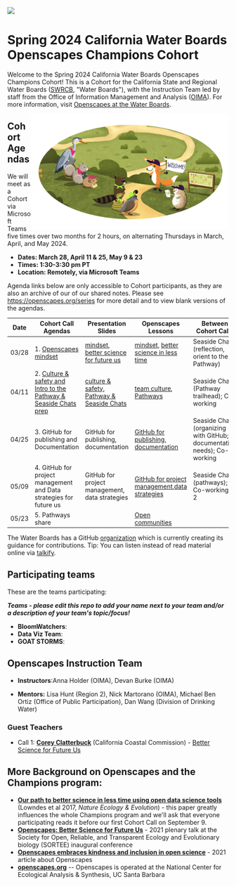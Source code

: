 <a align="left" href="https://github.com/openscapes/2023-swrcb/"><img src="https://github.githubassets.com/images/modules/logos_page/GitHub-Mark.png" width="35px"/></a>

# Spring 2024 California Water Boards Openscapes Champions Cohort

Welcome to the Spring 2024 California Water Boards Openscapes Champions Cohort! This is a Cohort for the California State and Regional Water Boards ([SWRCB](https://www.waterboards.ca.gov/), "Water Boards"), with the Instruction Team led by staff from the Office of Information Management and Analysis ([OIMA](https://www.waterboards.ca.gov/resources/oima/)). For more information, visit [Openscapes at the Water Boards](https://cawaterboarddatacenter.github.io/swrcb-openscapes/).

<img src="horst-champions-trailhead.png" align="right" width="450"/>

## Cohort Agendas

We will meet as a Cohort via Microsoft Teams five times over two months for 2 hours, on alternating Thursdays in March, April, and May 2024.

-   **Dates: March 28, April 11 & 25, May 9 & 23**
-   **Times: 1:30-3:30 pm PT**
-   **Location: Remotely, via Microsoft Teams**

Agenda links below are only accessible to Cohort participants, as they are also an archive of our of our shared notes. Please see <https://openscapes.org/series> for more detail and to view blank versions of the agendas.

| Date  | Cohort Call Agendas                                                                                                                                                                                                                                                                                                                    | Presentation Slides                                                                                                                                                                                                   | Openscapes Lessons                                                                                                                                                                                   | Between Cohort Calls                                                   |
|---------------|---------------|---------------|---------------|---------------|
| 03/28 | 1\. [Openscapes mindset](https://cawaterboards-my.sharepoint.com/:w:/r/personal/anna_holder_waterboards_ca_gov/Documents/Documents/01_OIMA/Openscapes/2024%20SWRCB%20Sp/Meeting%20Materials%20%5B2024-swrcb-s%5D/Call%201_CallAgenda-Notes%20%5B2024-swrcb-spring%5D.docx?d=w59933baef12b47a8a6f3b0b41d758161&csf=1&web=1&e=ftqOgu)    | [mindset](https://drive.google.com/file/d/1KntZyp4uYq5lZa7sxDzXLCkHkedgsmO0/view?usp=sharing), [better science for future us](https://drive.google.com/file/d/1qeVzG8qC3NaKi8I4a6sfQEV9o621D-Gf/view?usp=sharing)     | [mindset](https://openscapes.github.io/series/core-lessons/mindset.html), [better science in less time](https://openscapes.github.io/series/core-lessons/better-science.html)                        | Seaside Chat (reflection, orient to the Pathway)                       |
| 04/11 | 2\. [Culture & safety and Intro to the Pathway & Seaside Chats prep](https://cawaterboards-my.sharepoint.com/:w:/r/personal/anna_holder_waterboards_ca_gov/_layouts/15/Doc.aspx?sourcedoc=%7B1A0EAF28-A1CE-459F-8BF6-280F81295A3B%7D&file=Call%202_CallAgenda-Notes%20%5B2024-swrcb-spring%5D.docx&action=default&mobileredirect=true) | [culture & safety](https://drive.google.com/file/d/1JOwvr0jWAxnzJwmfQvXDzP4nm_7ViEpy/view?usp=sharing), [Pathway & Seaside Chats](https://drive.google.com/file/d/19ccJVcw7tD6caPrIlMeeiWMlHo1dYJ_i/view?usp=sharing) | [team culture](https://openscapes.github.io/series/core-lessons/team-culture.html), [Pathways](https://openscapes.github.io/series/core-lessons/pathways.html)                                       | Seaside Chat (Pathway trailhead); Co-working                           |
| 04/25 | 3\. GitHub for publishing and Documentation                                                                                                                                                                                                                                                                                            | GitHub for publishing, documentation                                                                                                                                                                                  | [GitHub for publishing](https://openscapes.github.io/series/core-lessons/github/github-pub.html), [documentation](https://openscapes.github.io/series/additional-lessons/documentation.html)         | Seaside Chat (organizing with GitHub; documentation needs); Co-working |
| 05/09 | 4\. GitHub for project management and Data strategies for future us                                                                                                                                                                                                                                                                    | GitHub for project management, data strategies                                                                                                                                                                        | [GitHub for project management](https://openscapes.github.io/series/core-lessons/github/github-issues.html),[data strategies](https://openscapes.github.io/series/core-lessons/data-strategies.html) | Seaside Chat (pathways); Co-working X 2                                |
| 05/23 | 5\. Pathways share                                                                                                                                                                                                                                                                                                                     |                                                                                                                                                                                                                       | [Open communities](https://openscapes.github.io/series/core-lessons/communities.html)                                                                                                                |                                                                        |

The Water Boards has a GitHub [organization](https://github.com/CAWaterBoardDataCenter) which is currently creating its guidance for contributions. Tip: You can listen instead of read material online via [talkify](https://talkify.net/web-reader-read-any-website-aloud).

## Participating teams

These are the teams participating:

***Teams - please edit this repo to add your name next to your team and/or a description of your team's topic/focus!***

-   **BloomWatchers**:
-   **Data Viz Team**:
-   **GOAT STORMS**:

## Openscapes Instruction Team

-   **Instructors**:Anna Holder (OIMA), Devan Burke (OIMA)

-   **Mentors:** Lisa Hunt (Region 2), Nick Martorano (OIMA), Michael Ben Ortiz (Office of Public Participation), Dan Wang (Division of Drinking Water)

### Guest Teachers

-   Call 1: [**Corey Clatterbuck**](https://www.coreyclatterbuck.com/) (California Coastal Commission) - [Better Science for Future Us](https://drive.google.com/file/d/1qeVzG8qC3NaKi8I4a6sfQEV9o621D-Gf/view?usp=sharing)

## More Background on Openscapes and the Champions program:

-   [**Our path to better science in less time using open data science tools**](https://www.nature.com/articles/s41559-017-0160) (Lowndes et al 2017, *Nature Ecology & Evolution*) - this paper greatly influences the whole Champions program and we'll ask that everyone participating reads it before our first Cohort Call on September 9.
-   [**Openscapes: Better Science for Future Us**](https://docs.google.com/presentation/d/1HGw4P095-lblHiGQHXYidHiVysjrPxuojxTxKtE13vk/edit#slide=id.ge2b7c2f974_0_2017) - 2021 plenary talk at the Society for Open, Reliable, and Transparent Ecology and Evolutionary biology (SORTEE) inaugural conference
-   [**Openscapes embraces kindness and inclusion in open science**](https://sparcopen.org/impact-story/openscapes-embraces-kindness-and-inclusion-of-open-science/) - 2021 article about Openscapes
-   [**openscapes.org**](https://openscapes.org/) -- Openscapes is operated at the National Center for Ecological Analysis & Synthesis, UC Santa Barbara
